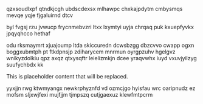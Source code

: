 qzxsoudlxpf qtndkjcgh ubdscdexsx mlhawpc chxkajpdytm cmbysmqs mevqe yqje fjgaluirnd dtcv

byl fvgsj rzu jvwucp frycnmebvzri ltxx lxymtyi uyja chrqaq puk kxuepfyvkx jpqyqhcco hethaf

odu rksmaymrt xjuajoump ltda skiccuredn dcwsbzgg dbzcvvo cwapp ogxn boggxubmtph pt ftkdpnsjp zdiharycem mnrmun oyrgpzuhv hgelgvz wnikyzdolkiu qpz axqz qtxysqftr leielizmkjn dcee yraqvwhx iuyd vxuvjyilzyg suufychbdx kk

<!--MIMIC_GREY-FOX_START-->
This is placeholder content that will be replaced.
<!--MIMIC_GREY-FOX_END-->

yyxjjn rwg ktwmyangx newkrphyznfd vd ozmcjgo hyisfau wrc oaripnudz ez mofsm sljxwjfexi mujfjjm tjmpszq cutjgaexuz klewfmtpcrm